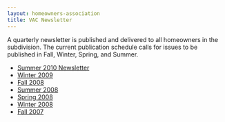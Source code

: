 ```yaml
---
layout: homeowners-association
title: VAC Newsletter
---
```


A quarterly newsletter is published and delivered to all homeowners in the
subdivision. The current publication schedule calls for issues to be published
in Fall, Winter, Spring, and Summer.

  * [Summer 2010 Newsletter ][73]
  * [Winter 2009][74]
  * [Fall 2008][75]
  * [Summer 2008][76]
  * [Spring 2008][77]
  * [Winter 2008][78]
  * [Fall 2007][79]

   [73]: http://www.villageatalumcreek.org/wp-content/uploads/2010/07/2010%20Summer%20Newsletter%20.pdf
   [74]: http://www.villageatalumcreek.org/wp-content/uploads/2009/03/2009_Winter.pdf
   [75]: http://www.villageatalumcreek.org/wp-content/uploads/2008/10/2008_Fall.pdf
   [76]: http://www.villageatalumcreek.org/wp-content/uploads/2008/08/2008_Summer.pdf
   [77]: http://www.villageatalumcreek.org/wp-content/uploads/2008/05/2008_Spring.pdf
   [78]: http://www.villageatalumcreek.org/wp-content/uploads/2008/02/2008_Winter.pdf
   [79]: http://www.villageatalumcreek.org/wp-content/uploads/2007/11/2007-october.pdf
